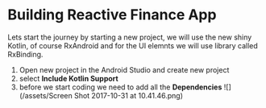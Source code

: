 # Building Reactive Finance App

Lets start the journey by starting a new project, we will use the new shiny Kotlin, of course RxAndroid and for the UI elemnts we will use library called RxBinding.

1. Open new project in the Android Studio and create new project
2. select **Include Kotlin Support**
3. before we start coding we need to add all the **Dependencies**
   ![](/assets/Screen Shot 2017-10-31 at 10.41.46.png)



